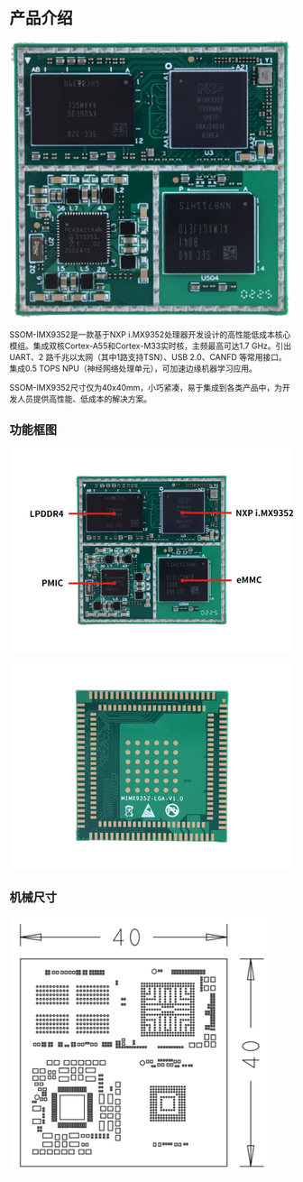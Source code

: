 # 产品介绍

![alt text](./static/image.png)


SSOM-IMX9352是一款基于NXP i.MX9352处理器开发设计的高性能低成本核心模组。集成双核Cortex-A55和Cortex-M33实时核，主频最高可达1.7 GHz。引出UART、2 路千兆以太网（其中1路支持TSN）、USB 2.0、CANFD 等常用接口。集成0.5 TOPS NPU（神经网络处理单元），可加速边缘机器学习应用。 	

SSOM-IMX9352尺寸仅为40x40mm，小巧紧凑，易于集成到各类产品中，为开发人员提供高性能、低成本的解决方案。

## 功能框图

![alt text](./static/image-1.png)

![alt text](./static/image-2.png)

## 机械尺寸

![alt text](./static/image-3.png)
